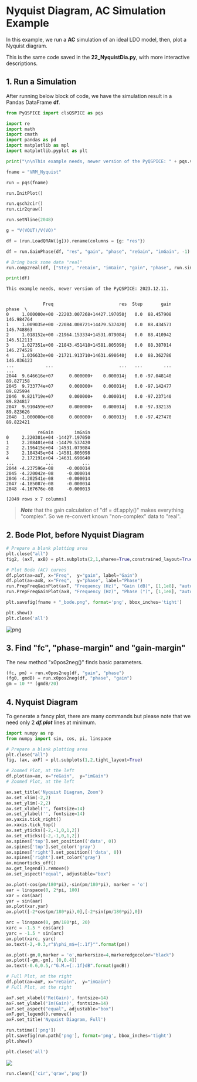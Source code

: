 # Nyquist Diagram, AC Simulation Example

In this example, we run a **AC** simulation of an ideal LDO model, then, plot a Nyquist diagram.

This is the same code saved in the **22_NyquistDia.py**, with more interactive descriptions.

## 1. Run a Simulation

After running below block of code, we have the simulation result in a Pandas DataFrame **df**.


```python
from PyQSPICE import clsQSPICE as pqs

import re
import math
import cmath
import pandas as pd
import matplotlib as mpl
import matplotlib.pyplot as plt

print("\n\nThis example needs, newer version of the PyQSPICE: " + pqs.version() + ".\n\n")

fname = "VRM_Nyquist"

run = pqs(fname)

run.InitPlot()

run.qsch2cir()
run.cir2qraw()

run.setNline(2048)

g = "V(VOUT)/V(VO)"

df = (run.LoadQRAW([g])).rename(columns = {g: "res"})

df = run.GainPhase(df, "res", "gain", "phase", "reGain", "imGain", -1)

# Bring back some data "real"
run.comp2real(df, ["Step", "reGain", "imGain", "gain", "phase", run.sim['Xlbl']])

print(df)
```

    
    
    This example needs, newer version of the PyQSPICE: 2023.12.11.
    
    
                  Freq                         res  Step       gain       phase  \
    0     1.000000e+00 -22203.007268+14427.197050j   0.0  88.457908  146.984764   
    1     1.009035e+00 -22084.008721+14479.537420j   0.0  88.434573  146.748863   
    2     1.018152e+00 -21964.153334+14531.079084j   0.0  88.410942  146.512113   
    3     1.027351e+00 -21843.451418+14581.805098j   0.0  88.387014  146.274529   
    4     1.036633e+00 -21721.913710+14631.698640j   0.0  88.362786  146.036123   
    ...            ...                         ...   ...        ...         ...   
    2044  9.646616e+07      0.000000+    0.000014j   0.0 -97.048140   89.827158   
    2045  9.733774e+07      0.000000+    0.000014j   0.0 -97.142477   89.825994   
    2046  9.821719e+07      0.000000+    0.000014j   0.0 -97.237140   89.824817   
    2047  9.910459e+07      0.000000+    0.000014j   0.0 -97.332135   89.823626   
    2048  1.000000e+08      0.000000+    0.000013j   0.0 -97.427470   89.822421   
    
                reGain        imGain  
    0     2.220301e+04 -14427.197050  
    1     2.208401e+04 -14479.537420  
    2     2.196415e+04 -14531.079084  
    3     2.184345e+04 -14581.805098  
    4     2.172191e+04 -14631.698640  
    ...            ...           ...  
    2044 -4.237596e-08     -0.000014  
    2045 -4.220042e-08     -0.000014  
    2046 -4.202541e-08     -0.000014  
    2047 -4.185087e-08     -0.000014  
    2048 -4.167676e-08     -0.000013  
    
    [2049 rows x 7 columns]
    

> ***Note*** that the gain calculation of "df = df.apply()" makes everything "complex".  So we re-convert known "non-complex" data to "real".

## 2. Bode Plot, before Nyquist Diagram


```python
# Prepare a blank plotting area
plt.close("all")
fig2, (axT, axB) = plt.subplots(2,1,sharex=True,constrained_layout=True)

# Plot Bode (AC) curves
df.plot(ax=axT, x="Freq",  y="gain", label="Gain")
df.plot(ax=axB, x="Freq",  y="phase", label="Phase")
run.PrepFreqGainPlot(axT, "Frequency (Hz)", "Gain (dB)", [1,1e8], "auto")
run.PrepFreqGainPlot(axB, "Frequency (Hz)", "Phase (°)", [1,1e8], "auto")

plt.savefig(fname + "_bode.png", format='png', bbox_inches='tight')

plt.show()
plt.close('all')
```


    
![png](VRM_Nyquist_bode.png)
    


## 3. Find "fc", "phase-margin" and "gain-margin"

The new method "x0pos2neg()"  <crossing zero from pos to negative> finds basic parameters.


```python
(fc, pm) = run.x0pos2neg(df, "gain", "phase")
(fg0, gmdB) = run.x0pos2neg(df, "phase", "gain")
gm = 10 ** (gmdB/20)
```

## 4. Nyquist Diagram

To generate a fancy plot, there are many commands but please note that we need only 2 ***df.plot*** lines at minimum.


```python
import numpy as np
from numpy import sin, cos, pi, linspace

# Prepare a blank plotting area
plt.close("all")
fig, (ax, axF) = plt.subplots(1,2,tight_layout=True)

# Zoomed Plot, at the left
df.plot(ax=ax, x="reGain",  y="imGain")
# Zoomed Plot, at the left

ax.set_title('Nyquist Diagram, Zoom')
ax.set_xlim(-2,2)
ax.set_ylim(-2,2)
ax.set_xlabel('', fontsize=14)
ax.set_ylabel('', fontsize=14)
ax.yaxis.tick_right()
ax.xaxis.tick_top()
ax.set_yticks([-2,-1,0,1,2])
ax.set_xticks([-2,-1,0,1,2])
ax.spines['top'].set_position(('data', 0))
ax.spines['top'].set_color('gray')
ax.spines['right'].set_position(('data', 0))
ax.spines['right'].set_color('gray')
ax.minorticks_off()
ax.get_legend().remove()
ax.set_aspect("equal", adjustable="box")

ax.plot(-cos(pm/180*pi),-sin(pm/180*pi), marker = 'o')
aar = linspace(0, 2*pi, 100)
xar = cos(aar)
yar = sin(aar)
ax.plot(xar,yar)
ax.plot([-2*cos(pm/180*pi),0],[-2*sin(pm/180*pi),0])

arc = linspace(0, pm/180*pi, 20)
xarc = -1.5 * cos(arc)
yarc = -1.5 * sin(arc)
ax.plot(xarc, yarc)
ax.text(-2,-0.3,r"$\phi_m$={:.1f}°".format(pm))

ax.plot(-gm,0,marker = 'o',markersize=4,markeredgecolor="black")
ax.plot([-gm,-gm], [0,0.4])
ax.text(-0.6,0.5,r"G.M.={:.1f}dB".format(gmdB))

# Full Plot, at the right
df.plot(ax=axF, x="reGain",  y="imGain")
# Full Plot, at the right

axF.set_xlabel('Re(Gain)', fontsize=14)
axF.set_ylabel('Im(Gain)', fontsize=14)
axF.set_aspect("equal", adjustable="box")
axF.get_legend().remove()
axF.set_title('Nyquist Diagram, Full')

run.tstime(['png'])
plt.savefig(run.path['png'], format='png', bbox_inches='tight')
plt.show()

plt.close('all')
```


    
![](VRM_Nyquist.png)
    



```python
run.clean(['cir','qraw','png'])
```
